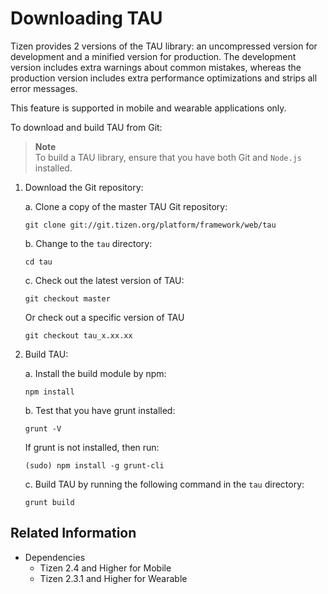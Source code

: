 # Downloading TAU

Tizen provides 2 versions of the TAU library: an uncompressed version for development and a minified version for production. The development version includes extra warnings about common mistakes, whereas the production version includes extra performance optimizations and strips all error messages.

This feature is supported in mobile and wearable applications only.

To download and build TAU from Git:

> **Note**  
> To build a TAU library, ensure that you have both Git and `Node.js` installed.

1. Download the Git repository:

   a. Clone a copy of the master TAU Git repository:

      ```
      git clone git://git.tizen.org/platform/framework/web/tau
      ```

   b. Change to the `tau` directory:

      ```
      cd tau
      ```

   c. Check out the latest version of TAU:

      ```
      git checkout master
      ```
      Or check out a specific version of TAU
      ```
      git checkout tau_x.xx.xx
      ```

2. Build TAU:

   a. Install the build module by npm:

      ```
      npm install
      ```

   b. Test that you have grunt installed:

      ```
      grunt -V
      ```
      If grunt is not installed, then run:
      ```
      (sudo) npm install -g grunt-cli
      ```

   c. Build TAU by running the following command in the `tau` directory:

      ```
      grunt build
      ```

## Related Information
* Dependencies      
  - Tizen 2.4 and Higher for Mobile
  - Tizen 2.3.1 and Higher for Wearable

